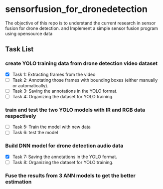 # sensorfusion_for_dronedetection
The objective of this repo is to understand the current research in sensor fusion for drone detection. and Implement a simple sensor fusion program using opensource data

## Task List
### create YOLO training data from drone detection video dataset
- [x] Task 1: Extracting frames from the video
- [ ] Task 2: Annotating those frames with bounding boxes (either manually or automatically).
- [ ] Task 3: Saving the annotations in the YOLO format.
- [ ] Task 4: Organizing the dataset for YOLO training.

### train and test the two YOLO models with IR and RGB data respectively
- [ ] Task 5: Train the model with new data
- [ ] Task 6: test the model

### Build DNN model for drone detection audio data
- [x] Task 7: Saving the annotations in the YOLO format.
- [ ] Task 8: Organizing the dataset for YOLO training.

### Fuse the results from 3 ANN models to get the better estimation

